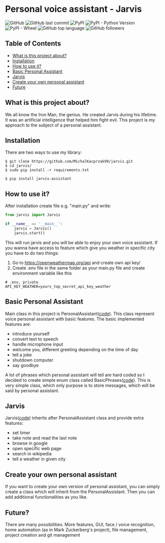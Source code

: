 # Personal voice assistant - Jarvis
![GitHub](https://img.shields.io/github/license/MichalKacprzak99/jarvis?logo=Github)
![GitHub last commit](https://img.shields.io/github/last-commit/MichalKacprzak99/jarvis)
![PyPI](https://img.shields.io/pypi/v/jarvis-assistant)
![PyPI - Python Version](https://img.shields.io/pypi/pyversions/jarvis-assistant)
![PyPI - Wheel](https://img.shields.io/pypi/wheel/jarvis-assistant)
![GitHub top language](https://img.shields.io/github/languages/top/MichalKacprzak99/jarvis)
![GitHub followers](https://img.shields.io/github/followers/MichalKacprzak99?style=social)

## Table of Contents
 * [ What is this project about?](#what-is-this-project-about)
 * [Installation](#installation)
 * [How to use it?](#how-to-use-it)
 * [Basic Personal Assistant](#basic-personal-assistant)
 * [Jarvis](#jarvis)
 * [Create your own personal assistant](#create-your-own-personal-assistant)
 * [Future](#future)

## What is this project about?
We all know the Iron Man, the genius. He created Jarvis during his lifetime. 
It was an artificial intelligence that helped him fight evil. 
This project is my approach to the subject of a personal assistant.

## Installation
There are two ways to use my library:

    $ git clone https://github.com/MichalKacprzak99/jarvis.git
    $ cd jarvis/
    $ sudo pip install -r requirements.txt
    
 <a></a>  
  
    $ pip install jarvis-assistant
    
<a></a> 

## How to use it?
After installation create file e.g. "main.py" and write:

```python
from jarvis import Jarvis

if __name__ == '__main__':
    jarvis = Jarvis()
    jarvis.start()
```
 This will run jarvis and you will be able to enjoy your own voice assistant. 
 If you wanna have access to feature which give you weather in specific city 
 you have to do two things:
  1. Go to https://openweathermap.org/api and create own api key/
  2. Create .env file in the same folder as your main.py file and create environment variable like this
   ```dosini
# .env, private
API_KEY_WEATHER=yours_top_secret_api_key_weather
```
## Basic Personal Assistant
Main class in this project is PersonalAssistant([code](https://github.com/MichalKacprzak99/jarvis/blob/master/jarvis/personal_assistant.py)). This class represent voice personal assistant with basic features. 
The basic implemented features are:
* introduce yourself
* convert text to speech
* handle microphone input
* welcome you, different greeting depending on the time of day
* tell a joke
* shutdown computer
* say goodbye

<a></a>
A lot of phrases which personal assistant will tell are hard coded 
so I decided to create simple enum class called BasicPhrases([code](https://github.com/MichalKacprzak99/jarvis/blob/master/jarvis/phrases.py)).
This is very simple class, which only purpose is to store messages, which will be said by personal assistant.
## Jarvis
Jarvis([code](https://github.com/MichalKacprzak99/jarvis/blob/master/jarvis/jarvis.py)) 
inherits after PersonalAssistant class and provide extra features:
* set timer
* take note and read the last note
* browse in google
* open specific web page
* search in wikipedia
* tell a weather in given city

## Create your own personal assistant

If you want to create your own version of personal assistant, you can simply create a class
which will inherit from the PersonalAssistant.
Then you can add additional functionalities as you like.

## Future?

There are many possibilities. More features, GUI, face / voice recognition,
home automation (as in Mark Zuckerberg's project), file management, project creation and git management
